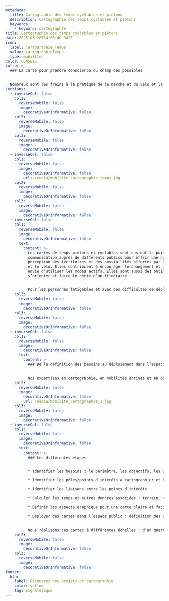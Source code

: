```yaml
---
metadata:
  title: Cartographie des temps cyclables et piétons
  description: Cartographie des temps cyclables et piétons
  keywords:
    - keyword: cartographie
title: Cartographie des temps cyclables et piétons
date: 2025-03-28T14:03:40.342Z
icon:
  label: Cartographie Temps
  value: cartographieTemps
  type: mobilites
color: CONSEIL
intro: >-
  ### La carte pour prendre conscience du champ des possibles


  Nombreux sont les freins à la pratique de la marche et du vélo et la question des temps de déplacements et des distances en fait partie. “Je n’ai pas le temps”, “C’est trop loin”, “c’est impossible à pied et à vélo” sont des témoignages qui reviennent régulièrement.
sections:
  - inverseCol: false
    col1:
      reverseMobile: false
      image:
        decorativeOrInformative: false
    col2:
      reverseMobile: false
      image:
        decorativeOrInformative: false
    col3:
      reverseMobile: false
      image:
        decorativeOrInformative: false
  - inverseCol: false
    col1:
      reverseMobile: false
      image:
        decorativeOrInformative: false
        url: /media/mobilite_cartographie_temps.jpg
    col2:
      reverseMobile: false
      image:
        decorativeOrInformative: false
    col3:
      reverseMobile: false
      image:
        decorativeOrInformative: false
  - inverseCol: false
    col1:
      reverseMobile: false
      image:
        decorativeOrInformative: false
      text:
        content: >-
          Les cartes de temps piétons et cyclables sont des outils puissants de
          communication auprès de différents publics pour offrir une nouvelle
          perception des territoires et des possibilités offertes par la marche
          et le vélo. Elles contribuent à encourager le changement et donner
          envie d’utiliser les modes actifs. Elles sont aussi des outils pour
          s’orienter et faire le choix d’un itinéraire.


          Pour les personnes fatigables et avec des difficultés de déplacements, elles sont un repère pour savoir dans quoi elles s’engagent et si elles auront les capacités d’aller jusqu’à un point d’intérêt.
    col2:
      reverseMobile: false
      image:
        decorativeOrInformative: false
    col3:
      reverseMobile: false
      image:
        decorativeOrInformative: false
  - inverseCol: false
    col1:
      reverseMobile: false
      image:
        decorativeOrInformative: false
      text:
        content: >-
          ### De la définition des besoins au déploiement dans l’espace public


          Nos expertises en cartographie, en mobilités actives et en design graphique nous permettent d’accompagner les acteurs dans la fabrication et le déploiement de cartes claire, lisible et compréhensible.
    col2:
      reverseMobile: false
      image:
        decorativeOrInformative: false
        url: /media/mobilite_cartographie_2.jpg
    col3:
      reverseMobile: false
      image:
        decorativeOrInformative: false
  - inverseCol: false
    col1:
      reverseMobile: false
      image:
        decorativeOrInformative: false
      text:
        content: >-
          ### Les différentes étapes


          * Identifier les besoins : le périmètre, les objectifs, les données à mobiliser, le format des cartes, les supports et le déploiement des cartes

          * Identifier les pôles/points d’intérêts à cartographier et leurs dénominations

          * Identifier les liaisons entre les points d’intérêts

          * Calculer les temps et autres données associées : terrain, calculateurs d’itinéraires, outils SIG

          * Définir les aspects graphique pour une carte claire et facile à lire : types de liaisons, types de fond de plan

          * Déployer des cartes dans l’espace public : définition des supports et des implantations, chiffrages, guide technique.


          Nous réalisons ces cartes à différentes échelles : d’un quartier, d’un parc, d’un centre ville pour les piétons à une aire urbaine regroupant plusieurs intercommunalités pour les vélos.
    col2:
      reverseMobile: false
      image:
        decorativeOrInformative: false
    col3:
      reverseMobile: false
      image:
        decorativeOrInformative: false
footer:
  btn:
    label: Découvrez nos projets de cartographie
    color: yellow
    tag: Signalétique
---
```

